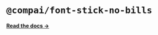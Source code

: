 # `@compai/font-stick-no-bills`

[**Read the docs &rarr;**](https://components.ai/docs/typefaces/stick-no-bills)
